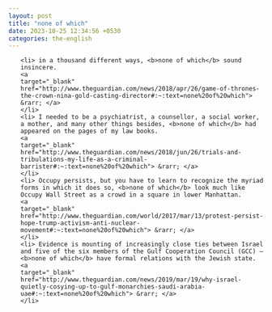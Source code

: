 ```yaml
---
layout: post
title: "none of which"
date: 2023-10-25 12:34:56 +0530
categories: the-english
---
```

<ol>

    <li> in a thousand different ways, <b>none of which</b> sound insincere.
    <a 
    target="_blank" 
    href="http://www.theguardian.com/news/2018/apr/26/game-of-thrones-the-crown-nina-gold-casting-director#:~:text=none%20of%20which"> &rarr; </a>
    </li>
    <li> I needed to be a psychiatrist, a counsellor, a social worker, a mother, and many other things besides, <b>none of which</b> had appeared on the pages of my law books.
    <a 
    target="_blank" 
    href="http://www.theguardian.com/news/2018/jun/26/trials-and-tribulations-my-life-as-a-criminal-barrister#:~:text=none%20of%20which"> &rarr; </a>
    </li>
    <li> Occupy persists, but you have to learn to recognize the myriad forms in which it does so, <b>none of which</b> look much like Occupy Wall Street as a crowd in a square in lower Manhattan.
    <a 
    target="_blank" 
    href="http://www.theguardian.com/world/2017/mar/13/protest-persist-hope-trump-activism-anti-nuclear-movement#:~:text=none%20of%20which"> &rarr; </a>
    </li>
    <li> Evidence is mounting of increasingly close ties between Israel and five of the six members of the Gulf Cooperation Council (GCC) – <b>none of which</b> have formal relations with the Jewish state.
    <a 
    target="_blank" 
    href="http://www.theguardian.com/news/2019/mar/19/why-israel-quietly-cosying-up-to-gulf-monarchies-saudi-arabia-uae#:~:text=none%20of%20which"> &rarr; </a>
    </li>
